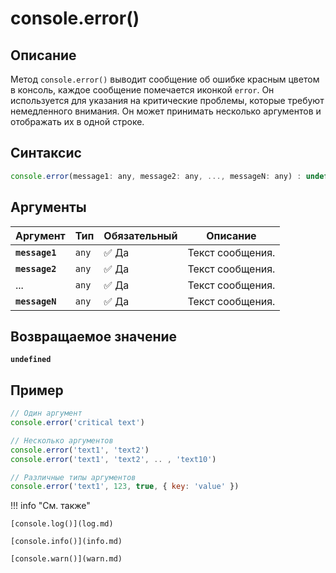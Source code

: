 # console.error()

## Описание
Метод `console.error()` выводит сообщение об ошибке красным цветом в консоль, каждое сообщение помечается иконкой `error`. Он используется для указания на критические проблемы, которые требуют немедленного внимания. Он может принимать несколько аргументов и отображать их в одной строке.

## Синтаксис
```javascript
console.error(message1: any, message2: any, ..., messageN: any) : undefined
``` 

## Аргументы
| Аргумент | Тип      | Обязательный | Описание                                                                 |
|----------|----------|--------------|--------------------------------------------------------------------------|
| **`message1`**   | `any` | :white_check_mark: Да         | Текст сообщения. |
| **`message2`**   | `any` | :white_check_mark: Да         | Текст сообщения. |
| ...  | `any` | :white_check_mark: Да         | Текст сообщения. |
| **`messageN`**   | `any` | :white_check_mark: Да         | Текст сообщения. |

## Возвращаемое значение
**`undefined`**

## Пример
``` javascript linenums="1"
// Один аргумент
console.error('critical text')

// Несколько аргументов
console.error('text1', 'text2')
console.error('text1', 'text2', .. , 'text10')

// Различные типы аргументов
console.error('text1', 123, true, { key: 'value' })
``` 

!!! info "См. также"

	[console.log()](log.md)

    [console.info()](info.md)
    
	[console.warn()](warn.md)
